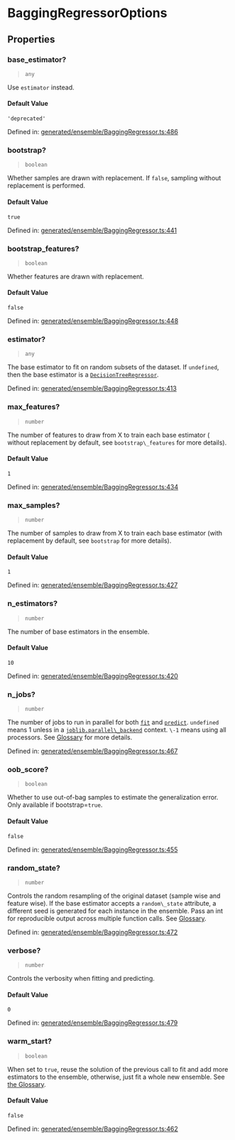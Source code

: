 # BaggingRegressorOptions

## Properties

### base\_estimator?

> `any`

Use `estimator` instead.

#### Default Value

`'deprecated'`

Defined in:  [generated/ensemble/BaggingRegressor.ts:486](https://github.com/transitive-bullshit/scikit-learn-ts/blob/122b3c0/packages/sklearn/src/generated/ensemble/BaggingRegressor.ts#L486)

### bootstrap?

> `boolean`

Whether samples are drawn with replacement. If `false`, sampling without replacement is performed.

#### Default Value

`true`

Defined in:  [generated/ensemble/BaggingRegressor.ts:441](https://github.com/transitive-bullshit/scikit-learn-ts/blob/122b3c0/packages/sklearn/src/generated/ensemble/BaggingRegressor.ts#L441)

### bootstrap\_features?

> `boolean`

Whether features are drawn with replacement.

#### Default Value

`false`

Defined in:  [generated/ensemble/BaggingRegressor.ts:448](https://github.com/transitive-bullshit/scikit-learn-ts/blob/122b3c0/packages/sklearn/src/generated/ensemble/BaggingRegressor.ts#L448)

### estimator?

> `any`

The base estimator to fit on random subsets of the dataset. If `undefined`, then the base estimator is a [`DecisionTreeRegressor`](sklearn.tree.DecisionTreeRegressor.html#sklearn.tree.DecisionTreeRegressor "sklearn.tree.DecisionTreeRegressor").

Defined in:  [generated/ensemble/BaggingRegressor.ts:413](https://github.com/transitive-bullshit/scikit-learn-ts/blob/122b3c0/packages/sklearn/src/generated/ensemble/BaggingRegressor.ts#L413)

### max\_features?

> `number`

The number of features to draw from X to train each base estimator ( without replacement by default, see `bootstrap\_features` for more details).

#### Default Value

`1`

Defined in:  [generated/ensemble/BaggingRegressor.ts:434](https://github.com/transitive-bullshit/scikit-learn-ts/blob/122b3c0/packages/sklearn/src/generated/ensemble/BaggingRegressor.ts#L434)

### max\_samples?

> `number`

The number of samples to draw from X to train each base estimator (with replacement by default, see `bootstrap` for more details).

#### Default Value

`1`

Defined in:  [generated/ensemble/BaggingRegressor.ts:427](https://github.com/transitive-bullshit/scikit-learn-ts/blob/122b3c0/packages/sklearn/src/generated/ensemble/BaggingRegressor.ts#L427)

### n\_estimators?

> `number`

The number of base estimators in the ensemble.

#### Default Value

`10`

Defined in:  [generated/ensemble/BaggingRegressor.ts:420](https://github.com/transitive-bullshit/scikit-learn-ts/blob/122b3c0/packages/sklearn/src/generated/ensemble/BaggingRegressor.ts#L420)

### n\_jobs?

> `number`

The number of jobs to run in parallel for both [`fit`](#sklearn.ensemble.BaggingRegressor.fit "sklearn.ensemble.BaggingRegressor.fit") and [`predict`](#sklearn.ensemble.BaggingRegressor.predict "sklearn.ensemble.BaggingRegressor.predict"). `undefined` means 1 unless in a [`joblib.parallel\_backend`](https://joblib.readthedocs.io/en/latest/parallel.html#joblib.parallel_backend "(in joblib v1.3.0.dev0)") context. `\-1` means using all processors. See [Glossary](../../glossary.html#term-n_jobs) for more details.

Defined in:  [generated/ensemble/BaggingRegressor.ts:467](https://github.com/transitive-bullshit/scikit-learn-ts/blob/122b3c0/packages/sklearn/src/generated/ensemble/BaggingRegressor.ts#L467)

### oob\_score?

> `boolean`

Whether to use out-of-bag samples to estimate the generalization error. Only available if bootstrap=`true`.

#### Default Value

`false`

Defined in:  [generated/ensemble/BaggingRegressor.ts:455](https://github.com/transitive-bullshit/scikit-learn-ts/blob/122b3c0/packages/sklearn/src/generated/ensemble/BaggingRegressor.ts#L455)

### random\_state?

> `number`

Controls the random resampling of the original dataset (sample wise and feature wise). If the base estimator accepts a `random\_state` attribute, a different seed is generated for each instance in the ensemble. Pass an int for reproducible output across multiple function calls. See [Glossary](../../glossary.html#term-random_state).

Defined in:  [generated/ensemble/BaggingRegressor.ts:472](https://github.com/transitive-bullshit/scikit-learn-ts/blob/122b3c0/packages/sklearn/src/generated/ensemble/BaggingRegressor.ts#L472)

### verbose?

> `number`

Controls the verbosity when fitting and predicting.

#### Default Value

`0`

Defined in:  [generated/ensemble/BaggingRegressor.ts:479](https://github.com/transitive-bullshit/scikit-learn-ts/blob/122b3c0/packages/sklearn/src/generated/ensemble/BaggingRegressor.ts#L479)

### warm\_start?

> `boolean`

When set to `true`, reuse the solution of the previous call to fit and add more estimators to the ensemble, otherwise, just fit a whole new ensemble. See [the Glossary](../../glossary.html#term-warm_start).

#### Default Value

`false`

Defined in:  [generated/ensemble/BaggingRegressor.ts:462](https://github.com/transitive-bullshit/scikit-learn-ts/blob/122b3c0/packages/sklearn/src/generated/ensemble/BaggingRegressor.ts#L462)
